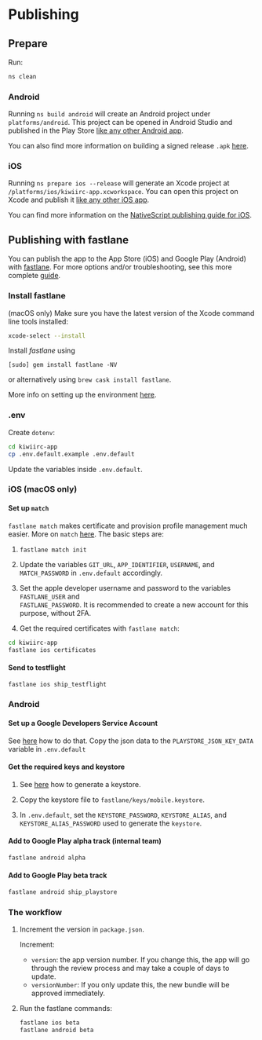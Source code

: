 # Publishing

## Prepare

Run:

```bash
ns clean
```

### Android

Running `ns build android` will create an Android project under `platforms/android`. This project
can be opened in Android Studio and published in the Play Store [like any other Android app](http://developer.android.com/tools/publishing/publishing_overview.html).

You can also find more information on building a signed release `.apk` [here](https://docs.nativescript.org/tooling/publishing/publishing-android-apps).

### iOS

Running `ns prepare ios --release` will generate an Xcode project at `/platforms/ios/kiwiirc-app.xcworkspace`. You can open this project on Xcode and publish it [like any other iOS app](https://developer.apple.com/library/ios/documentation/IDEs/Conceptual/AppDistributionGuide/Introduction/Introduction.html).

You can find more information on the [NativeScript publishing guide for iOS](https://docs.nativescript.org/tooling/publishing/publishing-ios-apps).

## Publishing with fastlane

You can publish the app to the App Store (iOS) and Google Play (Android) with [fastlane](https://fastlane.tools/). For more options and/or troubleshooting, see this more complete [guide](https://nativescript.org/blog/automatic-nativescript-app-deployments-with-fastlane/).

### Install fastlane

(macOS only) Make sure you have the latest version of the Xcode command line tools installed:

```bash
xcode-select --install
```

Install _fastlane_ using

```
[sudo] gem install fastlane -NV
```

or alternatively using `brew cask install fastlane`.

More info on setting up the environment [here](https://docs.fastlane.tools/).

### .env

Create `dotenv`:

```bash
cd kiwiirc-app
cp .env.default.example .env.default
```

Update the variables inside `.env.default`.

### iOS (macOS only)

#### Set up `match`

`fastlane match` makes certificate and provision profile management much easier. More on `match` 
[here](https://docs.fastlane.tools/actions/match/). The basic steps are:

1.   `fastlane match init`

2.   Update the variables `GIT_URL`, `APP_IDENTIFIER`, `USERNAME`, and `MATCH_PASSWORD` 
     in `.env.default` accordingly.

3.   Set the apple developer username and password to the variables `FASTLANE_USER` and   
     `FASTLANE_PASSWORD`. It is recommended to create a new account for this purpose, without 2FA.

4.   Get the required certificates with `fastlane match`:

  ```bash
  cd kiwiirc-app
  fastlane ios certificates
  ```

#### Send to testflight

```bash
fastlane ios ship_testflight
```

### Android

#### Set up a Google Developers Service Account

See [here](https://docs.fastlane.tools/actions/upload_to_play_store/#setup) how to do that. Copy the json data to the `PLAYSTORE_JSON_KEY_DATA` variable in `.env.default`

#### Get the required keys and keystore

1.   See [here](https://developer.android.com/studio/publish/app-signing#generate-key) how to generate a keystore.

2.   Copy the keystore file to `fastlane/keys/mobile.keystore`.

3.   In `.env.default`, set the `KEYSTORE_PASSWORD`, `KEYSTORE_ALIAS`, and `KEYSTORE_ALIAS_PASSWORD` used to generate the `keystore`.

#### Add to Google Play alpha track (internal team)

```bash
fastlane android alpha
```

#### Add to Google Play beta track

```bash
fastlane android ship_playstore
```

### The workflow

1. Increment the version in `package.json`.

    Increment:

    - `version`: the app version number. If you change this, the app will go through the review
      process and may take a couple of days to update.
    - `versionNumber`: If you only update this, the new bundle will be approved immediately.

2. Run the fastlane commands:

    ```bash
    fastlane ios beta
    fastlane android beta
    ```
